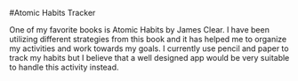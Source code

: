 #Atomic Habits Tracker

One of my favorite books is Atomic Habits by James Clear. I have been utilizing different strategies from this book and it has helped me
to organize my activities and work towards my goals. I currently use pencil and paper to track my habits but I believe that a well designed
app would be very suitable to handle this activity instead.

